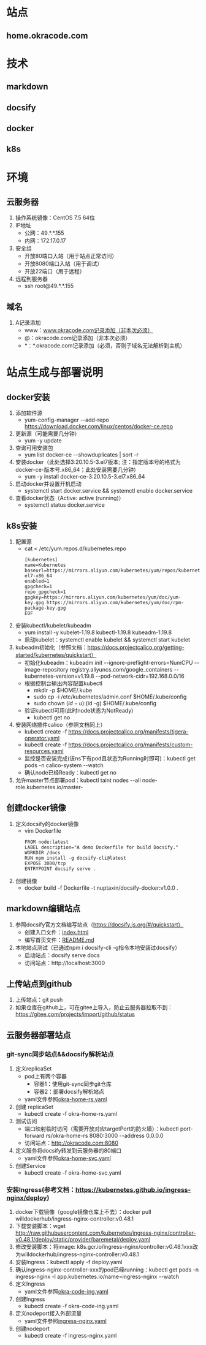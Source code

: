 # 站点
## home.okracode.com
# 技术
## markdown
## docsify
## docker
## k8s
# 环境
## 云服务器
1. 操作系统镜像：CentOS 7.5 64位
2. IP地址
	* 公网：49.\*.\*.155
	* 内网：172.17.0.17
3. 安全组
	* 开放80端口入站（用于站点正常访问）
	* 开放8080端口入站（用于调试）
	* 开放22端口（用于远程）
4. 远程到服务器
	* ssh root@49.\*.\*.155
## 域名
1. A记录添加
	* www：www.okracode.com记录添加（非本次必须）
	* @：okracode.com记录添加（非本次必须）
	* \*：\*.okracode.com记录添加（必须，否则子域名无法解析到主机）
# 站点生成与部署说明
## docker安装
1. 添加软件源
	* yum-config-manager --add-repo https://download.docker.com/linux/centos/docker-ce.repo
2. 更新源（可能需要几分钟）
	* yum -y update
3. 查询可用安装包
	* yum list docker-ce --showduplicates | sort -r
4. 安装docker（此处选择3:20.10.5-3.el7版本; 注：指定版本号的格式为docker-ce-版本号.x86_64；此处安装需要几分钟）
	* yum -y install docker-ce-3:20.10.5-3.el7.x86_64
5. 启动docker并设置开机启动
	* systemctl start docker.service && systemctl enable docker.service
6. 查看docker状态（Active: active (running)）
	* systemctl status docker.service
## k8s安装
1. 配置源
	* cat <<EOF > /etc/yum.repos.d/kubernetes.repo
		```
		[kubernetes]
		name=Kubernetes
		baseurl=https://mirrors.aliyun.com/kubernetes/yum/repos/kubernetes-el7-x86_64
		enabled=1
		gpgcheck=1
		repo_gpgcheck=1
		gpgkey=https://mirrors.aliyun.com/kubernetes/yum/doc/yum-key.gpg https://mirrors.aliyun.com/kubernetes/yum/doc/rpm-package-key.gpg
		EOF
		```
2. 安装kubectl/kubelet/kubeadm
	* yum install -y kubelet-1.19.8 kubectl-1.19.8 kubeadm-1.19.8
	* 启动kubelet：systemctl enable kubelet && systemctl start kubelet
3. kubeadm初始化（参照文档：https://docs.projectcalico.org/getting-started/kubernetes/quickstart）
	* 初始化kubeadm：kubeadm init --ignore-preflight-errors=NumCPU --image-repository registry.aliyuncs.com/google_containers --kubernetes-version=v1.19.8 --pod-network-cidr=192.168.0.0/16
	* 根据控制台输出内容配置kubectl
		* mkdir -p $HOME/.kube
		* sudo cp -i /etc/kubernetes/admin.conf $HOME/.kube/config
		* sudo chown $(id -u):$(id -g) $HOME/.kube/config
	* 验证kubectl可用(此时node状态为NotReady)
		* kubectl get no
4. 安装网络插件calico（参照文档同上）
	* kubectl create -f https://docs.projectcalico.org/manifests/tigera-operator.yaml
	* kubectl create -f https://docs.projectcalico.org/manifests/custom-resources.yaml
	* 监控是否安装完成(该ns下有pod且状态为Running时即可)：kubectl get pods -n calico-system --watch
	* 确认node已经Ready：kubectl get no
5. 允许master节点部署pod：kubectl taint nodes --all node-role.kubernetes.io/master-
## 创建docker镜像
1. 定义docsify的docker镜像
	* vim Dockerfile
		```
		FROM node:latest
		LABEL description="A demo Dockerfile for build Docsify."
		WORKDIR /docs
		RUN npm install -g docsify-cli@latest
		EXPOSE 3000/tcp
		ENTRYPOINT docsify serve .
		```
2. 创建镜像
	* docker build -f Dockerfile -t nuptaxin/docsify-docker:v1.0.0 .
## markdown编辑站点
1. 参照docsify官方文档编写站点（https://docsify.js.org/#/quickstart）
	* 创建入口文件：[index.html](/docs/index.html)
	* 编写首页文件：[README.md](/docs/README.md)
2. 本地站点测试（已通过npm i docsify-cli -g指令本地安装过docsify）
	* 启动站点：docsify serve docs
	* 访问站点：http://localhost:3000
## 上传站点到github
1. 上传站点：git push
2. 如果仓库在github上，可在gitee上导入，防止云服务器拉取不到：https://gitee.com/projects/import/github/status
## 云服务器部署站点
### git-sync同步站点&&docsify解析站点
1. 定义replicaSet
	* pod上有两个容器
		* 容器1：使用git-sync同步git仓库
		* 容器2：部署docsify解析站点
	* yaml文件参照[okra-home-rs.yaml](/k8s/okra-home-rs.yaml)
2. 创建 replicaSet
	* kubectl create -f okra-home-rs.yaml
3. 测试访问
	* 端口映射临时访问（需要开放对应targetPort的防火墙）：kubectl port-forward rs/okra-home-rs 8080:3000 --address 0.0.0.0
	* 访问站点：http://okracode.com:8080
4. 定义服务将docsify转发到云服务器的80端口
	* yaml文件参照[okra-home-svc.yaml](/k8s/okra-home-svc.yaml)
5. 创建Service
	* kubectl create -f okra-home-svc.yaml
### 安装Ingress(参考文档：https://kubernetes.github.io/ingress-nginx/deploy)
1. docker下载镜像（google镜像仓库上不去）：docker pull willdockerhub/ingress-nginx-controller:v0.48.1
2. 下载安装脚本：wget http://raw.githubusercontent.com/kubernetes/ingress-nginx/controller-v0.48.1/deploy/static/provider/baremetal/deploy.yaml
3. 修改安装脚本：将image: k8s.gcr.io/ingress-nginx/controller:v0.48.1xxx改为willdockerhub/ingress-nginx-controller:v0.48.1
4. 安装Ingress：kubectl apply -f deploy.yaml
5. 确认ingress-nginx-controller-xxx的pod已经running：kubectl get pods -n ingress-nginx -l app.kubernetes.io/name=ingress-nginx --watch
6. 定义Ingress
	* yaml文件参照[okra-code-ing.yaml](/k8s/okra-code-ing.yaml)
7. 创建Ingress
	* kubectl create -f okra-code-ing.yaml
8. 定义nodeport接入外部流量
	* yaml文件参照[ingress-nginx.yaml](/k8s/ingress-nginx.yaml)
9. 创建nodeport
	* kubectl create -f ingress-nginx.yaml 
